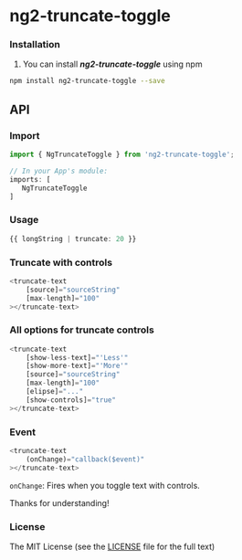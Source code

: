 # ng2-truncate-toggle


### Installation

1. You can install ***ng2-truncate-toggle*** using npm

  ```bash
  npm install ng2-truncate-toggle --save
  ```


## API

### Import
```typescript
import { NgTruncateToggle } from 'ng2-truncate-toggle';

// In your App's module:
imports: [
   NgTruncateToggle
]
```


### Usage
```typescript
{{ longString | truncate: 20 }}
```


### Truncate with controls
```typescript
<truncate-text
    [source]="sourceString"
    [max-length]="100"
></truncate-text>
```


### All options for truncate controls
```typescript
<truncate-text
    [show-less-text]="'Less'"
    [show-more-text]="'More'"
    [source]="sourceString"
    [max-length]="100"
    [elipse]="..."
    [show-controls]="true"
></truncate-text>
```


### Event
```typescript
<truncate-text
    (onChange)="callback($event)"
></truncate-text>
```

`onChange`: Fires when you toggle text with controls.


Thanks for understanding!

### License

The MIT License (see the [LICENSE](https://github.com/ravid7000/ng2-truncate-toggle/blob/master/LICENSE) file for the full text)
